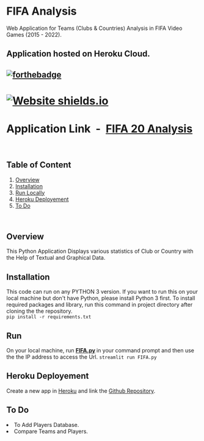 # FIFA Analysis

Web Application for Teams (Clubs & Countries) Analysis in FIFA Video Games (2015 - 2022).

Application hosted on Heroku Cloud.
---
 [![forthebadge](https://forthebadge.com/images/badges/made-with-crayons.svg)](https://www.linkedin.com/in/305kishan/)
---
# [![Website shields.io](https://img.shields.io/website-up-down-green-red/http/shields.io.svg)](https://fifa-analysis.herokuapp.com/)<br>
# Application Link &nbsp;-&nbsp; [FIFA 20 Analysis](https://fifa-analysis.herokuapp.com/)
<br>

## Table of Content
<div style="margin-top: 10px">
    <ol>
        <li><a href="#Overview">Overview</a></li>
        <li><a href="#Installation">Installation</a></li>
        <li><a href="#Run">Run Locally</a></li>
        <li><a href="#Heroku Deployement">Heroku Deployement</a></li>
        <li><a href="#To Do">To Do</a></li>
    </ol>
</div>
<br>



## Overview
This Python Application Displays various statistics of Club or Country with the Help of Textual and Graphical Data.


## Installation 
This code can run on any PYTHON 3 version. If you want to run this on your local machine but don't have Python, please install Python 3 first. To install required packages and library, run this command in project directory after cloning the the repository.<br>
```pip install -r requirements.txt```


## Run 
On your local machine, run <b> [FIFA.py](https://github.com/305kishan/FIFA/blob/main/FIFA.py) </b> in your command prompt and then use the the IP address to access the Url.
```streamlit run FIFA.py```



## Heroku Deployement
Create a new app in [Heroku](https://www.heroku.com/) and link the [Github Repository](https://github.com/305kishan/FIFA).


## To Do
<li>To Add Players Database.
<li>Compare Teams and Players.
